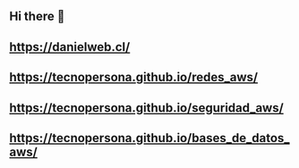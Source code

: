 ## Hi there 👋
https://danielweb.cl/
-----
https://tecnopersona.github.io/redes_aws/
----
https://tecnopersona.github.io/seguridad_aws/
----
https://tecnopersona.github.io/bases_de_datos_aws/
----
<!--
**TecnoPersona/tecnopersona** is a ✨ _special_ ✨ repository because its `README.md` (this file) appears on your GitHub profile.

Here are some ideas to get you started:

- 🔭 I’m currently working on ...
- 🌱 I’m currently learning ...
- 👯 I’m looking to collaborate on ...
- 🤔 I’m looking for help with ...
- 💬 Ask me about ...
- 📫 How to reach me: ...
- 😄 Pronouns: ...
- ⚡ Fun fact: ...
-->


